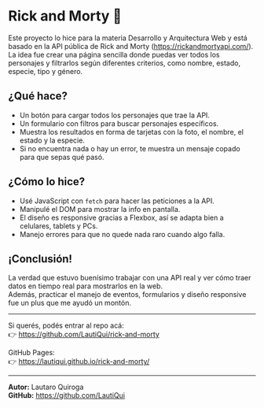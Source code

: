 # Rick and Morty 🚀

Este proyecto lo hice para la materia Desarrollo y Arquitectura Web y está basado en la API pública de Rick and Morty (https://rickandmortyapi.com/).  
La idea fue crear una página sencilla donde puedas ver todos los personajes y filtrarlos según diferentes criterios, como nombre, estado, especie, tipo y género.

## ¿Qué hace?

- Un botón para cargar todos los personajes que trae la API.  
- Un formulario con filtros para buscar personajes específicos.  
- Muestra los resultados en forma de tarjetas con la foto, el nombre, el estado y la especie.  
- Si no encuentra nada o hay un error, te muestra un mensaje copado para que sepas qué pasó.

## ¿Cómo lo hice?

- Usé JavaScript con `fetch` para hacer las peticiones a la API.  
- Manipulé el DOM para mostrar la info en pantalla.  
- El diseño es responsive gracias a Flexbox, así se adapta bien a celulares, tablets y PCs.  
- Manejo errores para que no quede nada raro cuando algo falla.

## ¡Conclusión!

La verdad que estuvo buenísimo trabajar con una API real y ver cómo traer datos en tiempo real para mostrarlos en la web.  
Además, practicar el manejo de eventos, formularios y diseño responsive fue un plus que me ayudó un montón.

---

Si querés, podés entrar al repo acá:  
👉 https://github.com/LautiQui/rick-and-morty

GitHub Pages:  
👉 https://lautiqui.github.io/rick-and-morty/

---

**Autor:** Lautaro Quiroga  
**GitHub:** https://github.com/LautiQui

